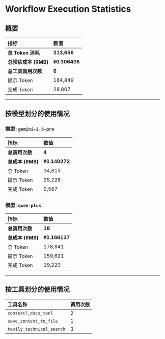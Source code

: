 # Workflow Execution Statistics

## 概要

| 指标 | 数值 |
| :--- | :--- |
| **总 Token 消耗** | **213,656** |
| **总预估成本 (RMB)** | **¥0.306408** |
| **总工具调用次数** | **6** |
| 提示 Token | 184,849 |
| 完成 Token | 28,807 |

---

## 按模型划分的使用情况


### 模型: `gemini-2.5-pro`

| 指标 | 数值 |
| :--- | :--- |
| **总调用次数** | **4** |
| **总成本 (RMB)** | **¥0.140272** |
| 总 Token | 34,815 |
| 提示 Token | 25,228 |
| 完成 Token | 9,587 |

### 模型: `qwen-plus`

| 指标 | 数值 |
| :--- | :--- |
| **总调用次数** | **18** |
| **总成本 (RMB)** | **¥0.166137** |
| 总 Token | 178,841 |
| 提示 Token | 159,621 |
| 完成 Token | 19,220 |

---

## 按工具划分的使用情况

| 工具名称 | 调用次数 |
| :--- | :--- |
| `context7_docs_tool` | 2 |
| `save_content_to_file` | 1 |
| `tavily_technical_search` | 3 |
